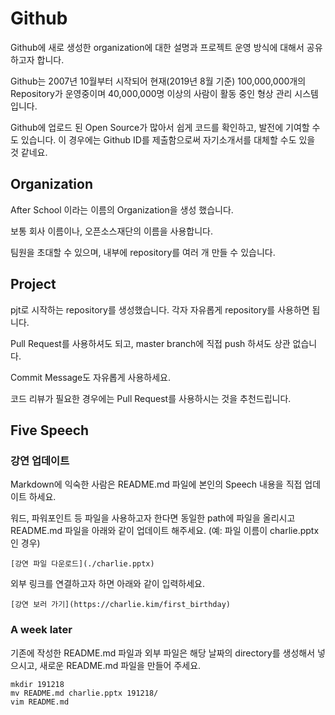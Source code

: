 # Github
Github에 새로 생성한 organization에 대한 설명과 프로젝트 운영 방식에 대해서 공유하고자 합니다.

Github는 2007년 10월부터 시작되어 현재(2019년 8월 기준)  100,000,000개의 Repository가 운영중이며 40,000,000명 이상의 사람이 활동 중인 형상 관리 시스템입니다.

Github에 업로드 된 Open Source가 많아서 쉽게 코드를 확인하고, 발전에 기여할 수도 있습니다.
이 경우에는 Github ID를 제출함으로써 자기소개서를 대체할 수도 있을 것 같네요.


## Organization
After School 이라는 이름의 Organization을 생성 했습니다.

보통 회사 이름이나, 오픈소스재단의 이름을 사용합니다.

팀원을 초대할 수 있으며, 내부에 repository를 여러 개 만들 수 있습니다.


## Project
pjt로 시작하는 repository를 생성했습니다. 각자 자유롭게 repository를 사용하면 됩니다.

Pull Request를 사용하셔도 되고, master branch에 직접 push 하셔도 상관 없습니다.

Commit Message도 자유롭게 사용하세요.

코드 리뷰가 필요한 경우에는 Pull Request를 사용하시는 것을 추천드립니다.


## Five Speech
### 강연 업데이트
Markdown에 익숙한 사람은 README.md 파일에 본인의 Speech 내용을 직접 업데이트 하세요.

워드, 파워포인트 등 파일을 사용하고자 한다면 동일한 path에 파일을 올리시고 README.md 파일을 아래와 같이 업데이트 해주세요. (예: 파일 이름이 charlie.pptx 인 경우)

```
[강연 파일 다운로드](./charlie.pptx)
```

외부 링크를 연결하고자 하면 아래와 같이 입력하세요.

```
[강연 보러 가기](https://charlie.kim/first_birthday)
```

### A week later
기존에 작성한 README.md 파일과 외부 파일은 해당 날짜의 directory를 생성해서 넣으시고, 새로운 README.md 파일을 만들어 주세요.

```
mkdir 191218
mv README.md charlie.pptx 191218/
vim README.md
```
